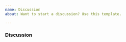 ```yaml
---
name: Discussion
about: Want to start a discussion? Use this template.

---
```

<!--
Hey there!

Please use the template below for discussions about a new project.

-->

### Discussion

[comment]: # (What conversation would you like to facilitate?)
